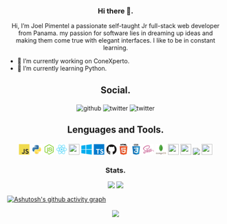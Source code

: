 ### <p align="center"> Hi there 👋.</p>
<p align="center"> 
Hi, I’m Joel Pimentel a passionate self-taught Jr full-stack web developer  from Panama. 
my passion for software lies in dreaming up ideas and making them come true with elegant interfaces. 
I like to be in constant learning.
 
 - 🔭 I’m currently working on ConeXperto. 
 - 🌱 I’m currently learning Python.
 
</p>

## <p align="center">Social.</p>
<p align="center">
 <a ref="https://github.com/Joel-Hendrix1021">
  <img src="https://cdn.jsdelivr.net/npm/simple-icons@3.0.1/icons/github.svg" alt='github' height='40' />
 </a>
 
 <a ref="https://twitter.com/https://twitter.com/joeldev10211">
  <img  src='https://cdn.jsdelivr.net/npm/simple-icons@3.0.1/icons/twitter.svg' alt='twitter' height='40'  />
 </a>
 
 <a ref="https://www.linkedin.com/in/https://www.linkedin.com/in/joel-pimentel-b0a933201">
  <img  src='https://cdn.jsdelivr.net/npm/simple-icons@3.0.1/icons/linkedin.svg' alt='twitter' height='40'  />
 </a>
 

## <p align="center">Lenguages and Tools. </p>

<p align="center">
<img src="https://raw.githubusercontent.com/devicons/devicon/master/icons/javascript/javascript-original.svg" width="25px" height="25px"/>
<img src="https://raw.githubusercontent.com/devicons/devicon/master/icons/python/python-original.svg" width="25px" height="25px"/>
<img src="https://raw.githubusercontent.com/devicons/devicon/master/icons/nodejs/nodejs-original.svg" width="25px" height="25px"/>
<img src="https://raw.githubusercontent.com/devicons/devicon/master/icons/react/react-original.svg" width="25px" height="25px"/>
 <img src="https://cdn.worldvectorlogo.com/logos/redux.svg" width="25px" height="25px"/>
<img src="https://raw.githubusercontent.com/devicons/devicon/master/icons/windows8/windows8-original.svg" width="25px" height="25px"/>
<img src="https://raw.githubusercontent.com/devicons/devicon/master/icons/typescript/typescript-original.svg" width="25px" height="25px"/>
<img src="https://raw.githubusercontent.com/devicons/devicon/master/icons/github/github-original.svg" width="25px" height="25px"/>
<img  src="https://raw.githubusercontent.com/github/explore/80688e429a7d4ef2fca1e82350fe8e3517d3494d/topics/html/html.png" width="25px" height="25px"/>
<img src="https://raw.githubusercontent.com/github/explore/80688e429a7d4ef2fca1e82350fe8e3517d3494d/topics/css/css.png" width="25px" height="25px" />
<img src="https://raw.githubusercontent.com/github/explore/80688e429a7d4ef2fca1e82350fe8e3517d3494d/topics/sass/sass.png" width="25px" height="25px"/>
<img src="https://raw.githubusercontent.com/devicons/devicon/master/icons/mongodb/mongodb-original-wordmark.svg" width="25px" height="25px" />
<img src="https://www.vectorlogo.zone/logos/getpostman/getpostman-icon.svg" width="25px" height="25px" />
<img src="https://www.vectorlogo.zone/logos/git-scm/git-scm-icon.svg" width="25px" height="25px"/> 
<img src="https://seeklogo.com/images/T/tailwind-css-logo-5AD4175897-seeklogo.com.png" width="25px" /> 
<img src="https://cdn.worldvectorlogo.com/logos/bootstrap-4.svg" width="25px" height="25px"/>

</p>

</p>

### <p align="center">Stats. </p>
<p align="center">
<p align="center">
<img  src="https://github-readme-stats.vercel.app/api?username=Joeldev1021&show_icons=true"/>
<img src="http://github-readme-streak-stats.herokuapp.com?user=Joeldev1021&theme=black-ice&date_format=M%20j%5B%2C%20Y%5D" />
</p>

[![Ashutosh's github activity graph](https://activity-graph.herokuapp.com/graph?username=Joeldev1021&bg_color=121212&color=5094f9&line=5094f0&point=ffffff&area=true&hide_border=true)](https://github.com/ashutosh00710/github-readme-activity-graph)

<p align="center">
<img align="center" src="https://github-profile-trophy.vercel.app/?username=Joeldev1021"/>
 </p>
</p>


<!--
**Joeldev1021/Joeldev1021** is a ✨ _special_ ✨ repository because its `README.md` (this file) appears on your GitHub profile.

Here are some ideas to get you started:

- 🔭 I’m currently working on ...
- 🌱 I’m currently learning ...
- 👯 I’m looking to collaborate on ...
- 🤔 I’m looking for help with ...
- 💬 Ask me about ...
- 📫 How to reach me: ...
- 😄 Pronouns: ...
- ⚡ Fun fact: ...
-->
